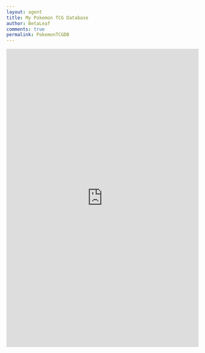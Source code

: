 ```yaml
---
layout: agent
title: My Pokemon TCG Database
author: BetaLeaf
comments: true
permalink: PokemonTCGDB
---
```

<iframe width="100%" height="780" frameborder="0" scrolling="yes" src="https://onedrive.live.com/embed?cid=AC6D5603E28A7989&resid=AC6D5603E28A7989%21581817&authkey=ADYrY7Ny4v-eXLY&em=2&wdHideGridlines=True&wdHideHeaders=True&wdDownloadButton=True"></iframe>
